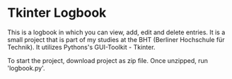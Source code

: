 # Tkinter Logbook
This is a logbook in which you can view, add, edit and delete entries.
It is a small project that is part of my studies at the BHT (Berliner Hochschule für Technik).
It utilizes Pythons's GUI-Toolkit - Tkinter.

To start the project, download project as zip file. Once unzipped, run 'logbook.py'.
